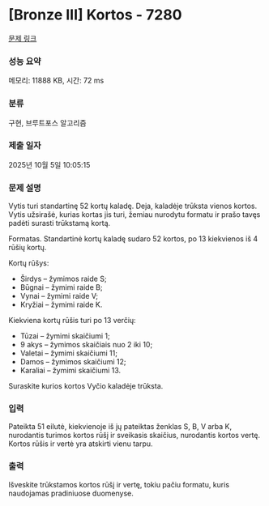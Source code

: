 # [Bronze III] Kortos - 7280 

[문제 링크](https://www.acmicpc.net/problem/7280) 

### 성능 요약

메모리: 11888 KB, 시간: 72 ms

### 분류

구현, 브루트포스 알고리즘

### 제출 일자

2025년 10월 5일 10:05:15

### 문제 설명

<p>Vytis turi standartinę 52 kortų kaladę. Deja, kaladėje trūksta vienos kortos. Vytis užsirašė, kurias kortas jis turi, žemiau nurodytu formatu ir prašo tavęs padėti surasti trūkstamą kortą.</p>

<p>Formatas. Standartinė kortų kaladę sudaro 52 kortos, po 13 kiekvienos iš 4 rūšių kortų.</p>

<p>Kortų rūšys:</p>

<ul>
	<li>Širdys – žymimos raide S;</li>
	<li>Būgnai – žymimi raide B;</li>
	<li>Vynai – žymimi raide V;</li>
	<li>Kryžiai – žymimi raide K.</li>
</ul>

<p>Kiekviena kortų rūšis turi po 13 verčių:</p>

<ul>
	<li>Tūzai – žymimi skaičiumi 1;</li>
	<li>9 akys – žymimos skaičiais nuo 2 iki 10;</li>
	<li>Valetai – žymimi skaičiumi 11;</li>
	<li>Damos – žymimos skaičiumi 12;</li>
	<li>Karaliai – žymimi skaičiumi 13.</li>
</ul>

<p>Suraskite kurios kortos Vyčio kaladėje trūksta.</p>

### 입력 

 <p>Pateikta 51 eilutė, kiekvienoje iš jų pateiktas ženklas S, B, V arba K, nurodantis turimos kortos rūšį ir sveikasis skaičius, nurodantis kortos vertę. Kortos rūšis ir vertė yra atskirti vienu tarpu.</p>

### 출력 

 <p>Išveskite trūkstamos kortos rūšį ir vertę, tokiu pačiu formatu, kuris naudojamas pradiniuose duomenyse.</p>

